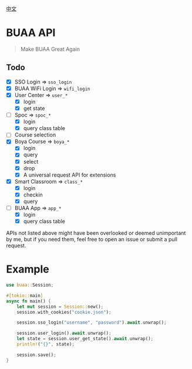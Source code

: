 [中文](./ReadmeCN.md)
# BUAA API

> Make BUAA Great Again

## Todo

- [x] SSO Login => `sso_login`
- [x] BUAA WiFi Login => `wifi_login`
- [x] User Center => `user_*`
  - [x] login
  - [x] get state
- [ ] Spoc => `spoc_*`
  - [x] login
  - [x] query class table
- [ ] Course selection
- [x] Boya Course => `boya_*`
  - [x] login
  - [x] query
  - [x] select
  - [x] drop
  - [x] A universal request API for extensions
- [x] Smart Classroom => `class_*`
  - [x] login
  - [x] checkin
  - [x] query
- [ ] BUAA App => `app_*`
  - [x] login
  - [x] query class table

APIs not listed above might have been overlooked or deemed unimportant by me, but if you need them, feel free to open an issue or submit a pull request.

# Example

```rust
use buaa::Session;

#[tokio::main]
async fn main() {
    let mut session = Session::new();
    session.with_cookies("cookie.json");

    session.sso_login("username", "password").await.unwrap();

    session.user_login().await.unwrap();
    let state = session.user_get_state().await.unwrap();
    println!("{}", state);

    session.save();
}
```